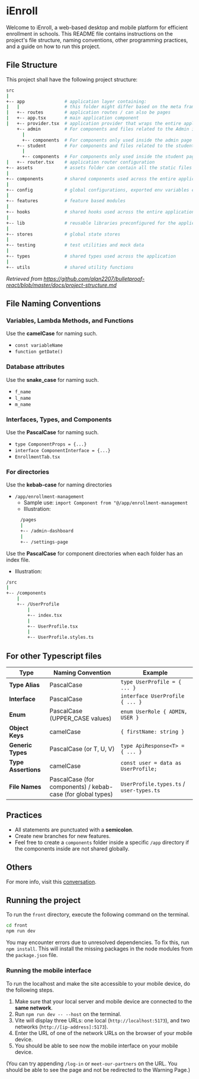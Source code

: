 # iEnroll 
Welcome to iEnroll, a web-based desktop and mobile platform for efficient enrollment in schools. This README file contains instructions on the project's file structure, naming conventions, other programming practices, and a guide on how to run this project.

## File Structure
This project shall have the following project structure:

```sh
src
|
+-- app               # application layer containing:
|   |                 # this folder might differ based on the meta framework used
|   +-- routes        # application routes / can also be pages
|   +-- app.tsx       # main application component
|   +-- provider.tsx  # application provider that wraps the entire application with different global providers - this might also differ based on meta framework used
    +-- admin         # For components and files related to the Admin interface
      |
      +-- components  # For components only used inside the admin page
    +-- student       # For components and files related to the student interface
      |
      +-- components  # For components only used inside the student page
|   +-- router.tsx    # application router configuration
+-- assets            # assets folder can contain all the static files such as images, fonts, etc.
|
+-- components        # shared components used across the entire application
|
+-- config            # global configurations, exported env variables etc.
|
+-- features          # feature based modules
|
+-- hooks             # shared hooks used across the entire application
|
+-- lib               # reusable libraries preconfigured for the application
|
+-- stores            # global state stores
|
+-- testing           # test utilities and mock data
|
+-- types             # shared types used across the application
|
+-- utils             # shared utility functions
```
*Retrieved from https://github.com/alan2207/bulletproof-react/blob/master/docs/project-structure.md*

## File Naming Conventions
### Variables, Lambda Methods, and Functions
Use the **camelCase** for naming such.
- `const variableName`
- `function getDate()`

### Database attributes
Use the **snake_case** for naming such.
- `f_name`
- `l_name`
- `m_name`

### Interfaces, Types, and Components
Use the **PascalCase** for naming such.
- `type ComponentProps = {...}`
- `interface ComponentInterface = {...}`
- `EnrollmentTab.tsx`


### For directories
Use the **kebab-case** for naming directories
- `/app/enrollment-management`
  - Sample use: `import Component from "@/app/enrollment-management`
  - Illustration:
  ```sh
    /pages
    |
    +-- /admin-dashboard
    |
    +-- /settings-page
  ```

Use the **PascalCase** for component directories when each folder has an index file.
  - Illustration:
  ```sh
  /src
  |
  +-- /components
      |
      +-- /UserProfile
          |
          +-- index.tsx
          |
          +-- UserProfile.tsx
          |
          +-- UserProfile.styles.ts
  ```

## For other Typescript files

| **Type**           | **Naming Convention**         | **Example**                          |
|--------------------|-----------------------------|--------------------------------------|
| **Type Alias**     | PascalCase                   | `type UserProfile = { ... }`         |
| **Interface**      | PascalCase                   | `interface UserProfile { ... }`      |
| **Enum**          | PascalCase (UPPER_CASE values) | `enum UserRole { ADMIN, USER }`      |
| **Object Keys**    | camelCase                    | `{ firstName: string }`              |
| **Generic Types**  | PascalCase (or T, U, V)      | `type ApiResponse<T> = { ... }`      |
| **Type Assertions** | camelCase                    | `const user = data as UserProfile;`  |
| **File Names**     | PascalCase (for components) / kebab-case (for global types) | `UserProfile.types.ts` / `user-types.ts` |

## Practices
- All statements are punctuated with a **semicolon**.
- Create new branches for new features.
- Feel free to create a `components` folder inside a specific `/app` directory if the components inside are not shared globally. 

## Others
For more info, visit this [conversation](https://chatgpt.com/share/67ca1dea-7d0c-800a-a901-014b9ceacda3).

## Running the project
To run the `front` directory, execute the following command on the terminal.
```sh
cd front
npm run dev
```
You may encounter errors due to unresolved dependencies. To fix this, run `npm install`. This will install the missing packages in the node modules from the `package.json` file.

### Running the mobile interface
To run the localhost and make the site accessible to your mobile device, do the following steps.

1. Make sure that your local server and mobile device are connected to the **same network**.
2. Run `npm run dev -- --host` on the terminal.
3. Vite will display three URLs: one local (`http://localhost:5173`), and two networks (`http://[ip-address]:5173`). 
4. Enter the URL of one of the network URLs on the browser of your mobile device.
5. You should be able to see now the mobile interface on your mobile device.

(You can try appending `/log-in` or `meet-our-partners` on the URL. You should be able to see the page and not be redirected to the Warning Page.)

